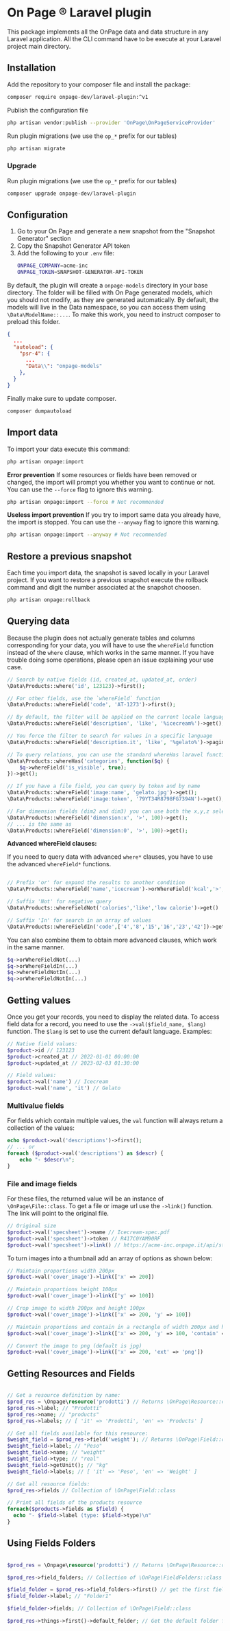 # On Page &reg; Laravel plugin

This package implements all the OnPage data and data structure in any Laravel application.
All the CLI command have to be execute at your Laravel project main directory.

## Installation

Add the repository to your composer file and install the package:
```bash
composer require onpage-dev/laravel-plugin:^v1
```
Publish the configuration file
```bash
php artisan vendor:publish --provider 'OnPage\OnPageServiceProvider'
```
Run plugin migrations (we use the `op_*` prefix for our tables)
```bash
php artisan migrate
```

### Upgrade
Run plugin migrations (we use the `op_*` prefix for our tables)
```bash
composer upgrade onpage-dev/laravel-plugin
```



## Configuration

1. Go to your On Page and generate a new snapshot from the "Snapshot Generator" section
2. Copy the Snapshot Generator API token
3. Add the following to your `.env` file:
    ```bash
    ONPAGE_COMPANY=acme-inc
    ONPAGE_TOKEN=SNAPSHOT-GENERATOR-API-TOKEN
    ```

By default, the plugin will create a `onpage-models` directory in your base directory.
The folder will be filled with On Page generated models, which you should not modify, as they are generated automatically.
By default, the models will live in the Data namespace, so you can access them using `\Data\ModelName::...`.
To make this work, you need to instruct composer to preload this folder.
```json
{
  ...
  "autoload": {
    "psr-4": {
      ...
      "Data\\": "onpage-models"
    },
  }
}
```

Finally make sure to update composer.
```bash
composer dumpautoload
```

## Import data
To import your data execute this command:
```bash
php artisan onpage:import
```

__Error prevention__
If some resources or fields have been removed or changed, the import will prompt you whether you want to continue or not. You can use the `--force` flag to ignore this warning.
```bash
php artisan onpage:import --force # Not recommended
```

__Useless import prevention__
If you try to import same data you already have, the import is stopped. You can use the `--anyway` flag to ignore this warning.
```bash
php artisan onpage:import --anyway # Not recommended
```

## Restore a previous snapshot
Each time you import data, the snapshot is saved locally in your Laravel project.
If you want to restore a previous snapshot execute the rollback command and digit the number associated at the snapshot choosen.

```bash
php artisan onpage:rollback
```

## Querying data
Because the plugin does not actually generate tables and columns corresponding for your data, you will have to use the `whereField` function instead of the `where` clause, which works in the same manner.
If you have trouble doing some operations, please open an issue explaining your use case.
```php
// Search by native fields (id, created_at, updated_at, order)
\Data\Products::where('id', 123123)->first();

// For other fields, use the `whereField` function
\Data\Products::whereField('code', 'AT-1273')->first();

// By default, the filter will be applied on the current locale language
\Data\Products::whereField('description', 'like', '%icecream%')->get();

// You force the filter to search for values in a specific language
\Data\Products::whereField('description.it', 'like', '%gelato%')->paginate();

// To query relations, you can use the standard whereHas laravel function
\Data\Products::whereHas('categories', function($q) {
    $q->whereField('is_visible', true);
})->get();

// If you have a file field, you can query by token and by name
\Data\Products::whereField('image:name', 'gelato.jpg')->get();
\Data\Products::whereField('image:token', '79YT34R8798FG7394N')->get();

// For dimension fields (dim2 and dim3) you can use both the x,y,z selectors, or the 0,1,2 selectors
\Data\Products::whereField('dimension:x', '>', 100)->get();
// ... is the same as
\Data\Products::whereField('dimension:0', '>', 100)->get();
```


__Advanced whereField clauses:__

If you need to query data with advanced `where*` clauses, you have to use the advanced `whereField*` functions.


```php

// Prefix 'or' for expand the results to another condition
\Data\Products::whereField('name','icecream')->orWhereField('kcal','>',200)->get()

// Suffix 'Not' for negative query
\Data\Products::whereFieldNot('calories','like','low calorie')->get()     

// Suffix 'In' for search in an array of values
\Data\Products::whereFieldIn('code',['4','8','15','16','23','42'])->get();
```

You can also combine them to obtain more advanced clauses, which work in the same manner.


```php
$q->orWhereFieldNot(...)     
$q->orWhereFieldIn(...)   
$q->whereFieldNotIn(...)  
$q->orWhereFieldNotIn(...)
```



## Getting values
Once you get your records, you need to display the related data.
To access field data for a record, you need to use the `->val($field_name, $lang)` function.
The `$lang` is set to use the current default language.
Examples:
```php
// Native field values:
$product->id // 123123
$product->created_at // 2022-01-01 00:00:00
$product->updated_at // 2023-02-03 01:30:00

// Field values:
$product->val('name') // Icecream
$product->val('name', 'it') // Gelato
```

### Multivalue fields
For fields which contain multiple values, the `val` function will always return a collection of the values:
```php
echo $product->val('descriptions')->first();
// ... or
foreach ($product->val('descriptions') as $descr) {
    echo "- $descr\n";
}
```

### File and image fields
For these files, the returned value will be an instance of `\OnPage\File::class`.
To get a file or image url use the `->link()` function. The link will point to the original file.

```php
// Original size
$product->val('specsheet')->name // Icecream-spec.pdf
$product->val('specsheet')->token // R417C0YAM90RF
$product->val('specsheet')->link() // https://acme-inc.onpage.it/api/storage/R417C0YAM90RF?name=icecream-spec.pdf
```

To turn images into a thumbnail add an array of options as shown below:
```php
// Maintain proportions width 200px
$product->val('cover_image')->link(['x' => 200])

// Maintain proportions height 100px
$product->val('cover_image')->link(['y' => 100])

// Crop image to width 200px and height 100px
$product->val('cover_image')->link(['x' => 200, 'y' => 100])

// Maintain proportions and contain in a rectangle of width 200px and height 100px 
$product->val('cover_image')->link(['x' => 200, 'y' => 100, 'contain' => true])

// Convert the image to png (default is jpg)
$product->val('cover_image')->link(['x' => 200, 'ext' => 'png'])
```


## Getting Resources and Fields

```php

// Get a resource definition by name:
$prod_res = \Onpage\resource('prodotti') // Returns \OnPage\Resource::class
$prod_res->label; // "Prodotti"
$prod_res->name; // "products"
$prod_res->labels; // [ 'it' => 'Prodotti', 'en' => 'Products' ]

// Get all fields available for this resource:
$weight_field = $prod_res->field('weight'); // Returns \OnPage\Field::class or null
$weight_field->label; // "Peso"
$weight_field->name; // "weight"
$weight_field->type; // "real"
$weight_field->getUnit(); // "kg"
$weight_field->labels; // [ 'it' => 'Peso', 'en' => 'Weight' ]

// Get all resource fields:
$prod_res->fields // Collection of \OnPage\Field::class

// Print all fields of the products resource
foreach($products->fields as $field) {
  echo "- $field->label (type: $field->type)\n"
}


````


## Using Fields Folders

```php

$prod_res = \Onpage\resource('prodotti') // Returns \OnPage\Resource::class

$prod_res->field_folders; // Collection of \OnPage\FieldFolders::class

$field_folder = $prod_res->field_folders->first() // get the first field folder
$field_folder->label; // "Folder1"

$field_folder->fields; // Collection of \OnPage\Field::class

$prod_res->things->first()->default_folder; // Get the default folder for the thing or null
````
